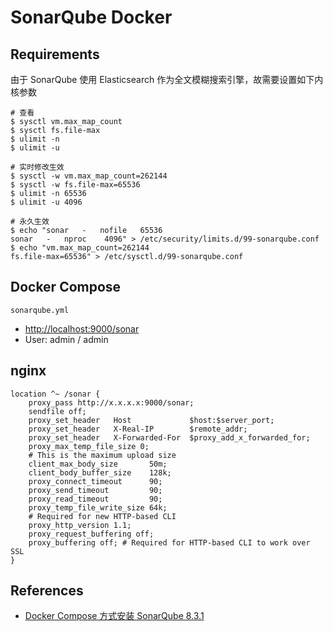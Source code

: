 # SonarQube Docker

## Requirements
由于 SonarQube 使用 Elasticsearch 作为全文模糊搜索引擎，故需要设置如下内核参数
```
# 查看
$ sysctl vm.max_map_count
$ sysctl fs.file-max
$ ulimit -n
$ ulimit -u

# 实时修改生效
$ sysctl -w vm.max_map_count=262144
$ sysctl -w fs.file-max=65536
$ ulimit -n 65536
$ ulimit -u 4096

# 永久生效
$ echo "sonar   -   nofile   65536
sonar   -   nproc    4096" > /etc/security/limits.d/99-sonarqube.conf
$ echo "vm.max_map_count=262144
fs.file-max=65536" > /etc/sysctl.d/99-sonarqube.conf
```

## Docker Compose
`sonarqube.yml`

- [http://localhost:9000/sonar](http://localhost:9000/sonar)
- User: admin / admin

## nginx
```
location ^~ /sonar {
    proxy_pass http://x.x.x.x:9000/sonar;
    sendfile off;
    proxy_set_header   Host             $host:$server_port;
    proxy_set_header   X-Real-IP        $remote_addr;
    proxy_set_header   X-Forwarded-For  $proxy_add_x_forwarded_for;
    proxy_max_temp_file_size 0;
    # This is the maximum upload size
    client_max_body_size       50m;
    client_body_buffer_size    128k;
    proxy_connect_timeout      90;
    proxy_send_timeout         90;
    proxy_read_timeout         90;
    proxy_temp_file_write_size 64k;
    # Required for new HTTP-based CLI
    proxy_http_version 1.1;
    proxy_request_buffering off;
    proxy_buffering off; # Required for HTTP-based CLI to work over SSL
}
```

## References
- [Docker Compose 方式安装 SonarQube 8.3.1](https://www.cnblogs.com/daodaotest/p/13123561.html)